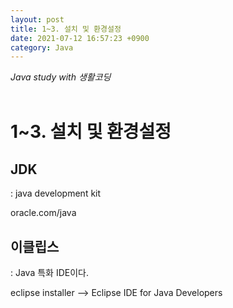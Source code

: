 ```yaml
---
layout: post
title: 1~3. 설치 및 환경설정
date: 2021-07-12 16:57:23 +0900
category: Java
---
```

*Java study with 생활코딩*
<br/>
<br/>
# 1~3. 설치 및 환경설정

##	JDK 

: java development kit

oracle.com/java


## 이클립스

: Java 특화 IDE이다. 

eclipse installer —> Eclipse IDE for Java Developers
